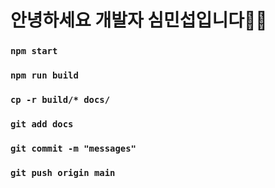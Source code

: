 # 안녕하세요 개발자 심민섭입니다🖐🏻


### `npm start`

### `npm run build`

### `cp -r build/* docs/`

### `git add docs`

### `git commit -m "messages"`

### `git push origin main`
